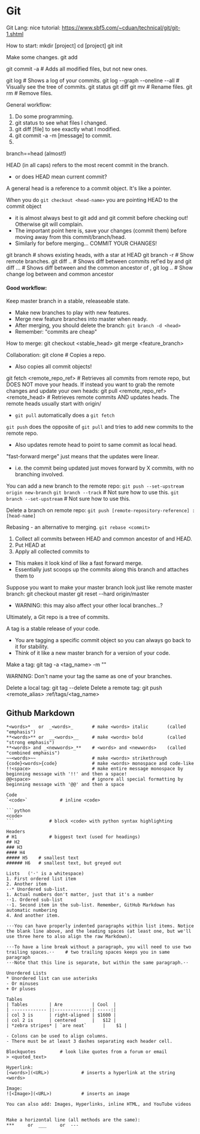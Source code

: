# Git

Git Lang:
nice tutorial: 
https://www.sbf5.com/~cduan/technical/git/git-1.shtml

How to start:
mkdir [project]
cd [project]
git init

Make some changes.
git add <file>

git commit -a    # Adds all modified files, but not new ones.

git log    # Shows a log of your commits.
git log --graph --oneline --all    # Visually see the tree of commits.
git status
git diff <file>
git mv <file>    # Rename files.
git rm <file>    # Remove files.


General workflow:
1. Do some programming.
2. git status to see what files I changed.
3. git diff [file] to see exactly what I modified. 
4. git commit -a -m [message] to commit. 
5. 

branch==head (almost!)

HEAD (in all caps) refers to the most recent commit in the branch.
- or does HEAD mean current commit?

A general head is a reference to a commit object. It's like a pointer.

When you do `git checkout <head-name>` you are pointing HEAD to the commit object <head-name>
- it is almost always best to git add and git commit before checking out! Otherwise git will complain.
- The important point here is, save your changes (commit them) before moving away from this commit/branch/head.
- Similarly for before merging... COMMIT YOUR CHANGES!

git branch    # shows existing heads, with a star at HEAD
git branch -r    # Show remote branches.
git diff <head1>..<head2>    # Shows diff between commits ref'ed by <head1> and <head2>
git diff <head1>...<head2>    # Shows diff between <head2> and the common ancestor of <head1>,<head2>
git log <head1>..<head2>    # Show change log between <head2> and common ancestor

#### Good workflow:

Keep master branch in a stable, releaseable state.

- Make new branches to play with new features.
- Merge new feature branches into master when ready.
- After merging, you should delete the branch: `git branch -d <head>`
- Remember: "commits are cheap"

How to merge:
git checkout <stable_head>
git merge <feature_branch>

Collaboration:
git clone <remote>    # Copies a repo.
- Also copies all commit objects!

git fetch <remote_repo_ref>    # Retrieves all commits from remote repo, but DOES NOT move your heads.
If instead you want to grab the remote changes and update your own heads:
git pull <remote_repo_ref> <remote_head>    # Retrieves remote commits AND updates heads. 
The remote heads usually start with origin/<head>
- `git pull` automatically does a `git fetch`

`git push` does the opposite of `git pull` and tries to add new commits to the remote repo. 
- Also updates remote head to point to same commit as local head.

"fast-forward merge" just means that the updates were linear. 
- i.e. the commit being updated just moves forward by X commits, with no branching involved.

You can add a new branch to the remote repo:
`git push --set-upstream origin new-branch`
`git branch --track`    # Not sure how to use this.
`git branch --set-upstream`    # Not sure how to use this.

Delete a branch on remote repo:
`git push [remote-repository-reference] :[head-name]`

Rebasing - an alternative to merging.
`git rebase <commit>`
1. Collect all commits between HEAD and common ancestor of <commit> and HEAD. 
2. Put HEAD at <commit>
3. Apply all collected commits to <commit>
- This makes it look kind of like a fast forward merge.
- Essentially just scoops up the commits along this branch and attaches them to <commit>

Suppose you want to make your master branch look just like remote master branch:
git checkout master
git reset --hard origin/master
- WARNING: this may also affect your other local branches...?

Ultimately, a Git repo is a tree of commits.

A tag is a stable release of your code. 
- You are tagging a specific commit object so you can always go back to it for stability.
- Think of it like a new master branch for a version of your code. 

Make a tag:
git tag -a <tag_name> -m "<some message about it>"

WARNING: Don't name your tag the same as one of your branches.

Delete a local tag:
git tag --delete <tagname>
Delete a remote tag:
git push <remote_alias> :ref/tags/<tag_name> 

## Github Markdown

```
*<words>*	or 	_<words>_		# make <words> italic		(called "emphasis")
**<words>** or 	__<words>__		# make <words> bold 		(called "strong emphasis")
**<words> and _<newwords>_**	# <words> and <newwords> 	(called "combined emphasis")
~~<words>~~ 					# make <words> strikethrough
{code}<words>{code} 			# make <words> monospace and code-like
!!<space>						# make entire message monospace by beginning message with '!!' and then a space!
@@<space>						# ignore all special formatting by beginning message with '@@' and then a space

Code
`<code>`			# inline <code>

```python
<code>
```				# block <code> with python syntax highlighting

Headers
# H1			# biggest text (used for headings)
## H2
### H3
#### H4
##### H5	# smallest text
###### H6	# smallest text, but greyed out

Lists	('⋅' is a whitespace)
1. First ordered list item
2. Another item
⋅⋅* Unordered sub-list. 
1. Actual numbers don't matter, just that it's a number
⋅⋅1. Ordered sub-list
⋅⋅1. Second item in the sub-list. Remember, GitHub Markdown has automatic numbering
4. And another item.

⋅⋅⋅You can have properly indented paragraphs within list items. Notice the blank line above, and the leading spaces (at least one, but we'll use three here to also align the raw Markdown).

⋅⋅⋅To have a line break without a paragraph, you will need to use two trailing spaces.⋅⋅	# two trailing spaces keeps you in same paragraph
⋅⋅⋅Note that this line is separate, but within the same paragraph.⋅⋅

Unordered Lists
* Unordered list can use asterisks
- Or minuses
+ Or pluses

Tables
| Tables        | Are           | Cool  |
| ------------- |:-------------:| -----:|
| col 3 is      | right-aligned | $1600 |
| col 2 is      | centered      |   $12 |
| *zebra stripes* | `are neat`      |    $1 |

- Colons can be used to align columns.
- There must be at least 3 dashes separating each header cell.

Blockquotes			# look like quotes from a forum or email
> <quoted_text>

Hyperlink:
[<words>](<URL>)			# inserts a hyperlink at the string <words>

Image:
![<Image>](<URL>)			# inserts an image

You can also add: Images, Hyperlinks, inline HTML, and YouTube videos


Make a horizontal line (all methods are the same):
*** 	or 	___ 	or 	---	
```
